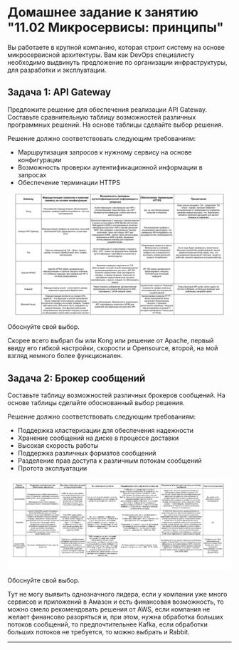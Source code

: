 # Домашнее задание к занятию "11.02 Микросервисы: принципы"

Вы работаете в крупной компанию, которая строит систему на основе микросервисной архитектуры.
Вам как DevOps специалисту необходимо выдвинуть предложение по организации инфраструктуры, для разработки и эксплуатации.

## Задача 1: API Gateway 

Предложите решение для обеспечения реализации API Gateway. Составьте сравнительную таблицу возможностей различных программных решений. На основе таблицы сделайте выбор решения.

Решение должно соответствовать следующим требованиям:
- Маршрутизация запросов к нужному сервису на основе конфигурации
- Возможность проверки аутентификационной информации в запросах
- Обеспечение терминации HTTPS

![Screenshot](1.png)

Обоснуйте свой выбор.

Скорее всего выбрал бы или Kong или решение от Apache, первый ввиду его гибкой настройки, скорости и Opensource,
второй, на мой взгляд немного более функционален.

## Задача 2: Брокер сообщений

Составьте таблицу возможностей различных брокеров сообщений. На основе таблицы сделайте обоснованный выбор решения.

Решение должно соответствовать следующим требованиям:
- Поддержка кластеризации для обеспечения надежности
- Хранение сообщений на диске в процессе доставки
- Высокая скорость работы
- Поддержка различных форматов сообщений
- Разделение прав доступа к различным потокам сообщений
- Протота эксплуатации

![Screenshot](2.png)

Обоснуйте свой выбор.

Тут не могу выявить однозначного лидера, если у компании уже много сервисов и приложений в Амазон и есть
финансовая возможность, то можно смело рекомендовать решения от AWS, если компания не желает финансово разоряться и,
при этом, нужна обработка больших потоков сообщений, то предпочтительнее Kafka, если обработки больших потоков не
требуется, то можно выбрать и Rabbit.



---
